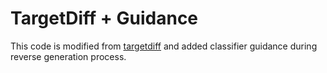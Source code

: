 # TargetDiff + Guidance
This code is modified from [targetdiff](https://openreview.net/pdf?id=kJqXEPXMsE0) and added classifier guidance during reverse generation process.
